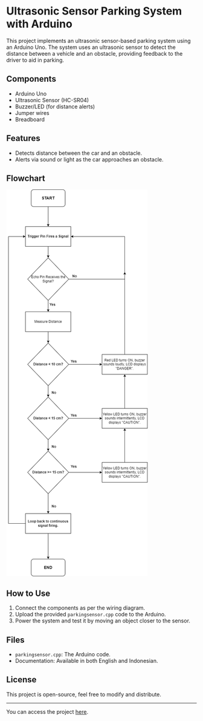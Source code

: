 # Ultrasonic Sensor Parking System with Arduino

This project implements an ultrasonic sensor-based parking system using an Arduino Uno. The system uses an ultrasonic sensor to detect the distance between a vehicle and an obstacle, providing feedback to the driver to aid in parking.

## Components
- Arduino Uno
- Ultrasonic Sensor (HC-SR04)
- Buzzer/LED (for distance alerts)
- Jumper wires
- Breadboard

## Features
- Detects distance between the car and an obstacle.
- Alerts via sound or light as the car approaches an obstacle.

## Flowchart
![Flowchart](images/flowchart-arduino.png)

## How to Use
1. Connect the components as per the wiring diagram.
2. Upload the provided `parkingsensor.cpp` code to the Arduino.
3. Power the system and test it by moving an object closer to the sensor.

## Files
- `parkingsensor.cpp`: The Arduino code.
- Documentation: Available in both English and Indonesian.

## License
This project is open-source, feel free to modify and distribute.

---

You can access the project [here](https://github.com/hiraeth12/Ultrasonic-Sensor-Parking-System-with-Arduino).
